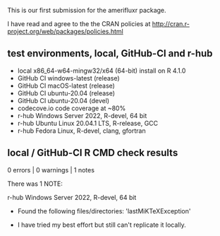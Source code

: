 This is our first submission for the amerifluxr package.

I have read and agree to the the CRAN policies at
http://cran.r-project.org/web/packages/policies.html

## test environments, local, GitHub-CI and r-hub

- local x86_64-w64-mingw32/x64 (64-bit) install on R 4.1.0
- GitHub CI windows-latest (release)
- GitHub CI macOS-latest (release)
- GitHub CI ubuntu-20.04 (release)
- GitHub CI ubuntu-20.04 (devel)
- codecove.io code coverage at ~80%
- r-hub Windows Server 2022, R-devel, 64 bit
- r-hub Ubuntu Linux 20.04.1 LTS, R-release, GCC
- r-hub Fedora Linux, R-devel, clang, gfortran

## local / GitHub-CI R CMD check results

0 errors | 0 warnings | 1 notes

There was 1 NOTE:

r-hub Windows Server 2022, R-devel, 64 bit
* Found the following files/directories: 'lastMiKTeXException'

* I have tried my best effort but still can't replicate it locally. 
